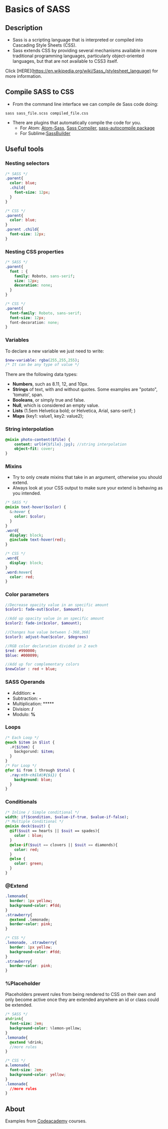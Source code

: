 # Basics of SASS

## Description
* Sass is a scripting language that is interpreted or compiled into Cascading Style Sheets (CSS).
* Sass extends CSS by providing several mechanisms available in more traditional programming languages, particularly object-oriented languages, but that are not available to CSS3 itself.

Click [HERE](https://en.wikipedia.org/wiki/Sass_(stylesheet_language) for more information.

## Compile SASS to CSS
* From the command line interface we can compile de Sass code doing:
```shell
sass sass_file.scss compiled_file.css
```
* There are plugins that automatically compile the code for you.
  * For Atom: [Atom-Sass](https://atom.io/packages/atom-sass), [Sass Compiler](https://atom.io/packages/sass-compiler), [sass-autocompile package](https://atom.io/packages/sass-autocompile)
  * For Sublime:[Sass​Builder](https://packagecontrol.io/packages/SassBuilder)

## Useful tools

### Nesting selectors

```sass
/* SASS */
.parent{
  color: blue;
  .child{
    font-size: 12px;
  }
}
```

```css
/* CSS */
.parent{
  color: blue;
}
.parent .child{
  font-size: 12px;
}
```

### Nesting CSS properties

```sass
/* SASS */
.parent{
  font : {
    family: Roboto, sans-serif;
    size: 12px;
    decoration: none;
  }
}
```

```css
/* CSS */
.parent{
  font-family: Roboto, sans-serif;
  font-size: 12px;
  font-decoration: none;
}
```

### Variables

To declare a new variable we just need to write:
```sass
$new-variable: rgba(255,255,255);
/* It can be any type of value */
```

There are the following data types:
* **Numbers**, such as 8.11, 12, and 10px.
* **Strings** of text, with and without quotes. Some examples are "potato", 'tomato', span.
* **Booleans**, or simply true and false.
* **Null**, which is considered an empty value.
* **Lists** (1.5em Helvetica bold; or Helvetica, Arial, sans-serif; )
* **Maps** (key1: value1, key2: value2);

### String interpolation

```sass
@mixin photo-content($file) {
    content: url(#{$file}.jpg); //string interpolation
    object-fit: cover;
}
```

### Mixins
* Try to only create mixins that take in an argument, otherwise you should extend.
* Always look at your CSS output to make sure your extend is behaving as you intended.

```sass
/* SASS */
@mixin text-hover($color) {
  &:hover {
    color: $color;
  }
}
.word{
  display: block;
  @include text-hover(red);
}
```

```css
/* CSS */
.word{
  display: block;
}
.word:hover{
  color: red;
}
```

### Color parameters

```sass
//Decrease opacity value in an specific amount
$color1: fade-out($color, $amount);	 

//Add up opacity value in an specific amount
$color2: fade-in($color, $amount);

//Changes hue value between [-360,360]
$color3: adjust-hue($color, $degrees)

//RGB color declaration divided in 2 each
$red: #990000;
$blue: #000099;

//Add up for complementary colors		
$newColor : red + blue;			
```

### SASS Operands

* Addition: **+**
* Subtraction: **-**
* Multiplication: *****
* Division: **/**
* Modulo: **%**

### Loops

```sass
/* Each Loop */
@each $item in $list {
  .#{$item} {
    backgorund: $item;
  }
}
/* For Loop */
@for $i from 1 through $total {
  .ray:nth-child(#{$i}) {
    background: blue;
  }
}
```
### Conditionals
```sass
/* Inline / Simple conditional */
width: if($condition, $value-if-true, $value-if-false);
/* Multiple Conditional */
@mixin deck($suit) {
  @if($suit == hearts || $suit == spades){
    color : blue;
  }
  @else-if($suit == clovers || $suit == diamonds){
    color: red;
  }
  @else {
    color: green;
  }
}
```

### @Extend

```sass
.lemonade{
  border: 1px yellow;
  background-color: #fdd;
}
.strawberry{
  @extend .lemonade;
  border-color: pink;
}
```

```css
/* CSS */
.lemonade, .strawberry{
  border: 1px yellow;
  background-color: #fdd;
}
.strawberry{
  border-color: pink;
}
```

### %Placeholder
Placeholders prevent rules from being rendered to CSS on their own and only become active once they are extended anywhere an id or class could be extended.

```sass
/* SASS */
a%drink{
  font-size: 2em;
  background-color: %lemon-yellow;
}
.lemonade{
  @extend %drink;
  //more rules
}
```

```css
/* CSS */
a.lemonade{
  font-size: 2em;
  background-color: yellow;
}
.lemonade{
  //more rules
}
```
## About
Examples from [Codeacademy](https://www.codecademy.com/) courses.
